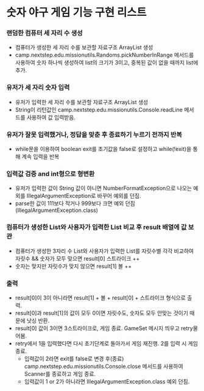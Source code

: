 # 숫자 야구 게임 기능 구현 리스트

### 랜덤한 컴퓨터 세 자리 수 생성
- 컴퓨터가 생성한 세 자리 수를 보관할 자료구조 ArrayList<Integer> 생성
- camp.nextstep.edu.missionutils.Randoms.pickNumberInRange 메서드를 사용하여 숫자 하나씩 생성하여 list의 크기가 3이고, 중복된 값이 없을 때까지 list에 추가.

### 유저가 세 자리 숫자 입력
- 유저가 입력한 세 자리 수를 보관할 자료구조 ArrayList<Integer> 생성
- String이 리턴값인 camp.nextstep.edu.missionutils.Console.readLine 메서드를 사용하여 값 입력받음.

### 유저가 잘못 입력했거나, 정답을 맞춘 후 종료하기 누르기 전까지 반복
- while문을 이용하여 boolean exit를 초기값을 false로 설정하고 while(!exit)을 통해 계속 입력을 반복

### 입력값 검증 and int형으로 형변환
- 유저가 입력한 값이 String 값이 아니면 NumberFormatException으로 나오는 예외를 IllegalArgumentException로 바꾸어 예외를 던짐.
- parse한 값이 111보다 작거나 999보다 크면 예외 던짐(IllegalArgumentException.class)

### 컴퓨터가 생성한 List와 사용자가 입력한 List 비교 후 result 배열에 값 보관 
- 컴퓨터가 생성한 3자리 수 List와 사용자가 입력한 List를 자릿수별 각각 비교하여 자릿수 && 숫자가 모두 맞으면 result[0] 스트라이크 ++
- 숫자는 맞지만 자릿수가 맞지 않으면 result[1] 볼 ++

### 출력
- result[0]이 3이 아니라면 result[1] + 볼 + result[0] + 스트라이크 형식으로 출력.
- result[0]과 result[1]의 값이 모두 0이면 자릿수도, 숫자도 모두 안맞는 것이기 때문에 낫싱 반환.
- result[0] 값이 3이면 3스트라이크로, 게임 종료. GameSet 메시지 띄우고 retry물어봄.
- retry에서 1을 입력했다면 다시 초기단계로 돌아가서 게임 재진행. 2를 입력 시 게임 종료.
  - 입력값이 2라면 exit를 false로 변경 후(종료) camp.nextstep.edu.missionutils.Console.close 메서드를 사용하여 Scanner를 종료하고 게임 종료. 
  - 입력값이 1 or 2가 아니라면 IllegalArgumentException.class 예외 던짐.
